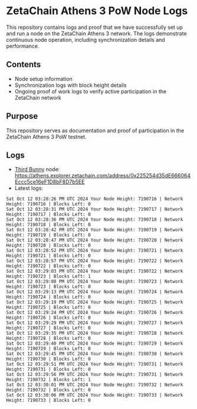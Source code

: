 # ZetaChain Athens 3 PoW Node Logs
This repository contains logs and proof that we have successfully set up and run a node on the ZetaChain Athens 3 network. The logs demonstrate continuous node operation, including synchronization details and performance.

## Contents
- Node setup information
- Synchronization logs with block height details
- Ongoing proof of work logs to verify active participation in the ZetaChain network

## Purpose
This repository serves as documentation and proof of participation in the ZetaChain Athens 3 PoW testnet.

## Logs

- [Third Bunny](https://thirdbunny.xyz/) node: https://athens.explorer.zetachain.com/address/0x225254d35dE666064Eccc5ce16eF1D8bF8D7b5EE
- Latest logs:
```
Sat Oct 12 03:28:26 PM UTC 2024 Your Node Height: 7190716 | Network Height: 7190716 | Blocks Left: 0
Sat Oct 12 03:28:31 PM UTC 2024 Your Node Height: 7190717 | Network Height: 7190717 | Blocks Left: 0
Sat Oct 12 03:28:36 PM UTC 2024 Your Node Height: 7190718 | Network Height: 7190718 | Blocks Left: 0
Sat Oct 12 03:28:42 PM UTC 2024 Your Node Height: 7190719 | Network Height: 7190719 | Blocks Left: 0
Sat Oct 12 03:28:47 PM UTC 2024 Your Node Height: 7190720 | Network Height: 7190720 | Blocks Left: 0
Sat Oct 12 03:28:52 PM UTC 2024 Your Node Height: 7190721 | Network Height: 7190721 | Blocks Left: 0
Sat Oct 12 03:28:57 PM UTC 2024 Your Node Height: 7190722 | Network Height: 7190722 | Blocks Left: 0
Sat Oct 12 03:29:03 PM UTC 2024 Your Node Height: 7190722 | Network Height: 7190723 | Blocks Left: 1
Sat Oct 12 03:29:08 PM UTC 2024 Your Node Height: 7190723 | Network Height: 7190723 | Blocks Left: 0
Sat Oct 12 03:29:13 PM UTC 2024 Your Node Height: 7190724 | Network Height: 7190724 | Blocks Left: 0
Sat Oct 12 03:29:19 PM UTC 2024 Your Node Height: 7190725 | Network Height: 7190725 | Blocks Left: 0
Sat Oct 12 03:29:24 PM UTC 2024 Your Node Height: 7190726 | Network Height: 7190726 | Blocks Left: 0
Sat Oct 12 03:29:29 PM UTC 2024 Your Node Height: 7190727 | Network Height: 7190727 | Blocks Left: 0
Sat Oct 12 03:29:35 PM UTC 2024 Your Node Height: 7190728 | Network Height: 7190728 | Blocks Left: 0
Sat Oct 12 03:29:40 PM UTC 2024 Your Node Height: 7190729 | Network Height: 7190729 | Blocks Left: 0
Sat Oct 12 03:29:45 PM UTC 2024 Your Node Height: 7190730 | Network Height: 7190730 | Blocks Left: 0
Sat Oct 12 03:29:51 PM UTC 2024 Your Node Height: 7190731 | Network Height: 7190731 | Blocks Left: 0
Sat Oct 12 03:29:56 PM UTC 2024 Your Node Height: 7190731 | Network Height: 7190732 | Blocks Left: 1
Sat Oct 12 03:30:01 PM UTC 2024 Your Node Height: 7190732 | Network Height: 7190732 | Blocks Left: 0
Sat Oct 12 03:30:06 PM UTC 2024 Your Node Height: 7190733 | Network Height: 7190733 | Blocks Left: 0
```
